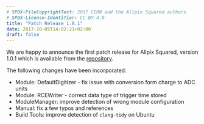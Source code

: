 ```yaml
---
# SPDX-FileCopyrightText: 2017 CERN and the Allpix Squared authors
# SPDX-License-Identifier: CC-BY-4.0
title: "Patch Release 1.0.1"
date: 2017-10-05T14:02:21+02:00
draft: false
---
```


We are happy to announce the first patch release for Allpix Squared, version 1.0.1 which is available from the [repository](https://gitlab.cern.ch/allpix-squared/allpix-squared/).

The following changes have been incorporated:
<!--more-->

* Module: DefaultDigitizer - fix issue with conversion form charge to ADC units
* Module: RCEWriter - correct data type of trigger time stored
* ModuleManager: improve detection of wrong module configuration
* Manual: fix a few typos and references
* Build Tools: improve detection of `clang-tidy` on Ubuntu
